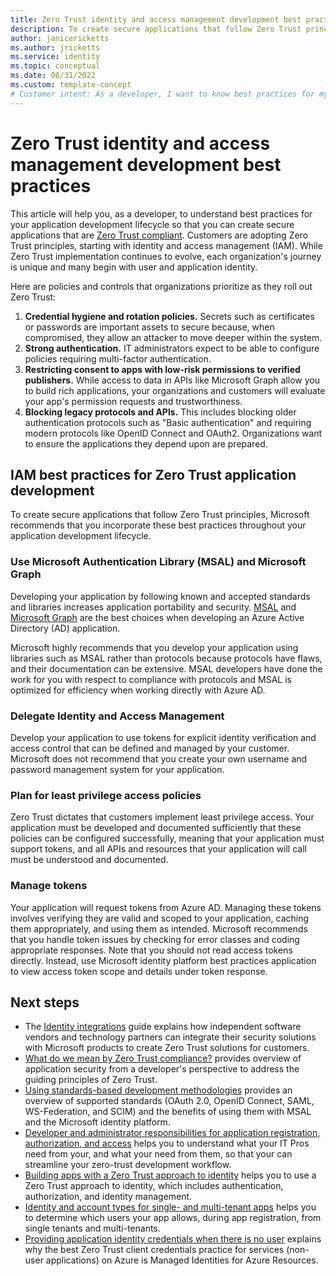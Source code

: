 ```yaml
---
title: Zero Trust identity and access management development best practices
description: To create secure applications that follow Zero Trust principles, Microsoft recommends that you incorporate best practices throughout your application development lifecycle.
author: janicericketts
ms.author: jricketts
ms.service: identity
ms.topic: conceptual
ms.date: 08/31/2022
ms.custom: template-concept
# Customer intent: As a developer, I want to know best practices for my application development lifecycle, so that I can create secure applications that follows Zero Trust principles.
---
```

# Zero Trust identity and access management development best practices

This article will help you, as a developer, to understand best practices for your application development lifecycle so that you can create secure applications that are [Zero Trust compliant](identity-zero-trust-compliance.md). Customers are adopting Zero Trust principles, starting with identity and access management (IAM). While Zero Trust implementation continues to evolve, each organization's journey is unique and many begin with user and application identity.

Here are policies and controls that organizations prioritize as they roll out Zero Trust:

1. **Credential hygiene and rotation policies.** Secrets such as certificates or passwords are important assets to secure because, when compromised, they allow an attacker to move deeper within the system.
1. **Strong authentication.** IT administrators expect to be able to configure policies requiring multi-factor authentication.
1. **Restricting consent to apps with low-risk permissions to verified publishers.** While access to data in APIs like Microsoft Graph allow you to build rich applications, your organizations and customers will evaluate your app's permission requests and trustworthiness.
1. **Blocking legacy protocols and APIs.** This includes blocking older authentication protocols such as "Basic authentication" and requiring modern protocols like OpenID Connect and OAuth2. Organizations want to ensure the applications they depend upon are prepared.

## IAM best practices for Zero Trust application development

To create secure applications that follow Zero Trust principles, Microsoft recommends that you incorporate these best practices throughout your application development lifecycle.

### Use Microsoft Authentication Library (MSAL) and Microsoft Graph

Developing your application by following known and accepted standards and libraries increases application portability and security. [MSAL](/azure/active-directory/develop/msal-overview) and [Microsoft Graph](/graph/overview) are the best choices when developing an Azure Active Directory (AD) application.

Microsoft highly recommends that you develop your application using libraries such as MSAL rather than protocols because protocols have flaws, and their documentation can be extensive. MSAL developers have done the work for you with respect to compliance with protocols and MSAL is optimized for efficiency when working directly with Azure AD.

### Delegate Identity and Access Management

Develop your application to use tokens for explicit identity verification and access control that can be defined and managed by your customer. Microsoft does not recommend that you create your own username and password management system for your application.

### Plan for least privilege access policies

Zero Trust dictates that customers implement least privilege access. Your application must be developed and documented sufficiently that these policies can be configured successfully, meaning that your application must support tokens, and all APIs and resources that your application will call must be understood and documented.

### Manage tokens

Your application will request tokens from Azure AD. Managing these tokens involves verifying they are valid and scoped to your application, caching them appropriately, and using them as intended. Microsoft recommends that you handle token issues by checking for error classes and coding appropriate responses. Note that you should not read access tokens directly. Instead, use Microsoft identity platform best practices application to view access token scope and details under token response.

## Next steps

* The [Identity integrations](../integrate/identity.md) guide explains how independent software vendors and technology partners can integrate their security solutions with Microsoft products to create Zero Trust solutions for customers.
* [What do we mean by Zero Trust compliance?](identity-zero-trust-compliance.md) provides overview of application security from a developer's perspective to address the guiding principles of Zero Trust.
* [Using standards-based development methodologies](identity-standards-based-development-methodologies.md) provides an overview of supported standards (OAuth 2.0, OpenID Connect, SAML, WS-Federation, and SCIM) and the benefits of using them with MSAL and the Microsoft identity platform.
* [Developer and administrator responsibilities for application registration, authorization, and access](identity-developer-administrator-responsibilities.md) helps you to understand what your IT Pros need from your, and what your need from them, so that your can streamline your zero-trust development workflow.
* [Building apps with a Zero Trust approach to identity](identity.md) helps you to use a Zero Trust approach to identity, which includes authentication, authorization, and identity management.
* [Identity and account types for single- and multi-tenant apps](identity-supported-account-types.md) helps you to determine which users your app allows, during app registration, from single tenants and multi-tenants.
* [Providing application identity credentials when there is no user](identity-non-user-applications.md) explains why the best Zero Trust client credentials practice for services (non-user applications) on Azure is Managed Identities for Azure Resources.

